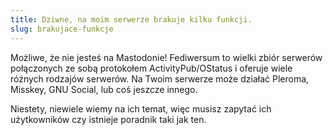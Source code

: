 ```yaml
---
title: Dziwne, na moim serwerze brakuje kilku funkcji.
slug: brakujace-funkcje
---
```


Możliwe, że nie jesteś na Mastodonie! Fediwersum to wielki zbiór serwerów połączonych ze sobą protokołem ActivityPub/OStatus i oferuje wiele różnych rodzajów serwerów. Na Twoim serwerze może działać Pleroma, Misskey, GNU Social, lub coś jeszcze innego.

Niestety, niewiele wiemy na ich temat, więc musisz zapytać ich użytkowników czy istnieje poradnik taki jak ten.
